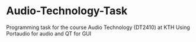 # Audio-Technology-Task
Programming task for the course Audio Technology (DT2410) at KTH
Using Portaudio for audio and QT for GUI
